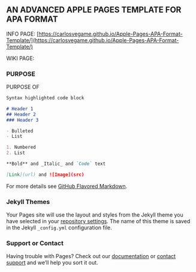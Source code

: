 ## AN ADVANCED APPLE PAGES TEMPLATE FOR APA FORMAT

INFO PAGE: 
[https://carlosvegame.github.io/Apple-Pages-APA-Format-Template/](https://carlosvegame.github.io/Apple-Pages-APA-Format-Template/)

WIKI PAGE: 


### PURPOSE
PURPOSE OF 
```markdown
Syntax highlighted code block

# Header 1
## Header 2
### Header 3

- Bulleted
- List

1. Numbered
2. List

**Bold** and _Italic_ and `Code` text

[Link](url) and ![Image](src)
```

For more details see [GitHub Flavored Markdown](https://guides.github.com/features/mastering-markdown/).

### Jekyll Themes

Your Pages site will use the layout and styles from the Jekyll theme you have selected in your [repository settings](https://github.com/CarlosVegaMe/Apple-Pages-APA-Format-Template/settings). The name of this theme is saved in the Jekyll `_config.yml` configuration file.

### Support or Contact

Having trouble with Pages? Check out our [documentation](https://help.github.com/categories/github-pages-basics/) or [contact support](https://github.com/contact) and we’ll help you sort it out.
